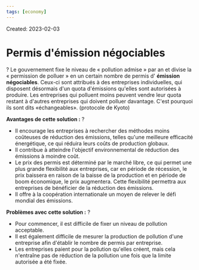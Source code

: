 ```yaml
---
tags: [economy] 
---
```

Created: 2023-02-03

# Permis d'émission négociables
?
Le gouvernement fixe le niveau de « pollution admise » par an et divise la « permission de polluer » en un certain nombre de permis d' **émission négociables**. Ceux-ci sont attribués à des entreprises individuelles, qui disposent désormais d'un quota d'émissions qu'elles sont autorisées à produire. Les entreprises qui polluent moins peuvent vendre leur quota restant à d'autres entreprises qui doivent polluer davantage. C'est pourquoi ils sont dits «échangeables». (protocole de Kyoto)
<!--SR:!2023-02-08,3,250-->

**Avantages de cette solution :**
?
- Il encourage les entreprises à rechercher des méthodes moins coûteuses de réduction des émissions, telles qu'une meilleure efficacité énergétique, ce qui réduira leurs coûts de production globaux.
-   Il contribue à atteindre l'objectif environnemental de réduction des émissions à moindre coût.
- Le prix des permis est déterminé par le marché libre, ce qui permet une plus grande flexibilité aux entreprises, car en période de récession, le prix baissera en raison de la baisse de la production et en période de boom économique, le prix augmentera. Cette flexibilité permettra aux entreprises de bénéficier de la réduction des émissions.
- Il offre à la coopération internationale un moyen de relever le défi mondial des émissions.
<!--SR:!2023-02-08,3,250-->

**Problèmes avec cette solution :**
?
- Pour commencer, il est difficile de fixer un niveau de pollution acceptable.
- Il est également difficile de mesurer la production de pollution d'une entreprise afin d'établir le nombre de permis par entreprise.
- Les entreprises paient pour la pollution qu'elles créent, mais cela n'entraîne pas de réduction de la pollution une fois que la limite autorisée a été fixée.
<!--SR:!2023-02-08,3,250-->

